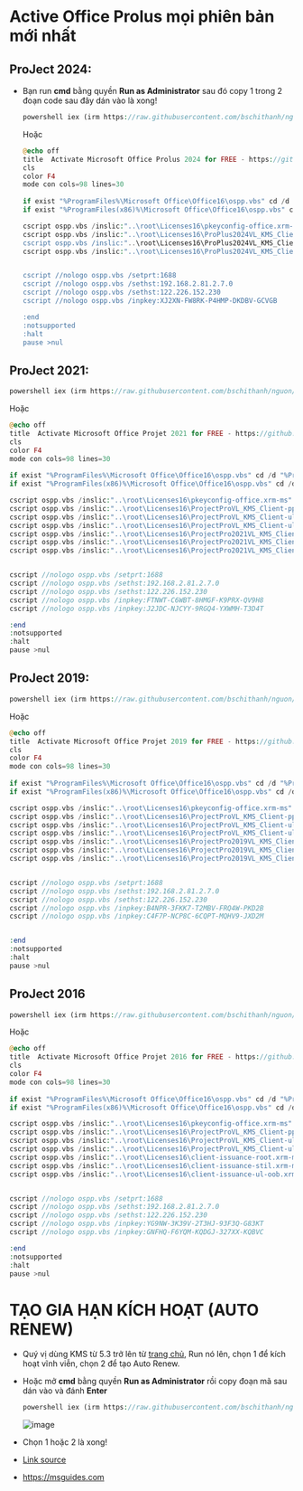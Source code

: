 # Active Office Prolus mọi phiên bản mới nhất
## ProJect 2024:
- Bạn run **cmd** bằng quyền **Run as Administrator** sau đó copy 1 trong 2 đoạn code sau đây dán vào là xong!

  ```php
  powershell iex (irm https://raw.githubusercontent.com/bschithanh/nguon/main/Prolus2024.ps1)
  ```

  Hoặc
  
  ```php
  @echo off
  title  Activate Microsoft Office Prolus 2024 for FREE - https://github.com/BsChiThanh 
  cls
  color F4
  mode con cols=98 lines=30
   
  if exist "%ProgramFiles%\Microsoft Office\Office16\ospp.vbs" cd /d "%ProgramFiles%\Microsoft Office\Office16"
  if exist "%ProgramFiles(x86)%\Microsoft Office\Office16\ospp.vbs" cd /d "%ProgramFiles(x86)%\Microsoft Office\Office16"

  cscript ospp.vbs /inslic:"..\root\Licenses16\pkeyconfig-office.xrm-ms"
  cscript ospp.vbs /inslic:"..\root\Licenses16\ProPlus2024VL_KMS_Client_AE-ppd.xrm-ms
  cscript ospp.vbs /inslic:"..\root\Licenses16\ProPlus2024VL_KMS_Client_AE-ul.xrm-ms
  cscript ospp.vbs /inslic:"..\root\Licenses16\ProPlus2024VL_KMS_Client_AE-ul-oob.xrm-ms


  cscript //nologo ospp.vbs /setprt:1688
  cscript //nologo ospp.vbs /sethst:192.168.2.81.2.7.0
  cscript //nologo ospp.vbs /sethst:122.226.152.230
  cscript //nologo ospp.vbs /inpkey:XJ2XN-FW8RK-P4HMP-DKDBV-GCVGB

  :end
  :notsupported
  :halt
  pause >nul
  ```

## ProJect 2021:

  ```php
  powershell iex (irm https://raw.githubusercontent.com/bschithanh/nguon/main/ProJect2021.ps1)
  ```

  Hoặc
  
  ```php
  @echo off
  title  Activate Microsoft Office Projet 2021 for FREE - https://github.com/BsChiThanh 
  cls
  color F4
  mode con cols=98 lines=30
   
  if exist "%ProgramFiles%\Microsoft Office\Office16\ospp.vbs" cd /d "%ProgramFiles%\Microsoft Office\Office16"
  if exist "%ProgramFiles(x86)%\Microsoft Office\Office16\ospp.vbs" cd /d "%ProgramFiles(x86)%\Microsoft Office\Office16"

  cscript ospp.vbs /inslic:"..\root\Licenses16\pkeyconfig-office.xrm-ms"
  cscript ospp.vbs /inslic:"..\root\Licenses16\ProjectProVL_KMS_Client-ppd.xrm-ms"
  cscript ospp.vbs /inslic:"..\root\Licenses16\ProjectProVL_KMS_Client-ul.xrm-ms"
  cscript ospp.vbs /inslic:"..\root\Licenses16\ProjectProVL_KMS_Client-ul-oob.xrm-ms"
  cscript ospp.vbs /inslic:"..\root\Licenses16\ProjectPro2021VL_KMS_Client_AE-ul.xrm-ms"
  cscript ospp.vbs /inslic:"..\root\Licenses16\ProjectPro2021VL_KMS_Client_AE-ul-oob.xrm-ms"
  cscript ospp.vbs /inslic:"..\root\Licenses16\ProjectPro2021VL_KMS_Client_AE-ppd.xrm-ms"

 
  cscript //nologo ospp.vbs /setprt:1688
  cscript //nologo ospp.vbs /sethst:192.168.2.81.2.7.0
  cscript //nologo ospp.vbs /sethst:122.226.152.230
  cscript //nologo ospp.vbs /inpkey:FTNWT-C6WBT-8HMGF-K9PRX-QV9H8
  cscript //nologo ospp.vbs /inpkey:J2JDC-NJCYY-9RGQ4-YXWMH-T3D4T

  :end
  :notsupported
  :halt
  pause >nul
  ```

## ProJect 2019:

  ```php
  powershell iex (irm https://raw.githubusercontent.com/bschithanh/nguon/main/ProJect2019.ps1)
  ```

  Hoặc
  
  ```php
  @echo off
  title  Activate Microsoft Office Projet 2019 for FREE - https://github.com/BsChiThanh 
  cls
  color F4
  mode con cols=98 lines=30
   
  if exist "%ProgramFiles%\Microsoft Office\Office16\ospp.vbs" cd /d "%ProgramFiles%\Microsoft Office\Office16"
  if exist "%ProgramFiles(x86)%\Microsoft Office\Office16\ospp.vbs" cd /d "%ProgramFiles(x86)%\Microsoft Office\Office16"

  cscript ospp.vbs /inslic:"..\root\Licenses16\pkeyconfig-office.xrm-ms"
  cscript ospp.vbs /inslic:"..\root\Licenses16\ProjectProVL_KMS_Client-ppd.xrm-ms"
  cscript ospp.vbs /inslic:"..\root\Licenses16\ProjectProVL_KMS_Client-ul.xrm-ms"
  cscript ospp.vbs /inslic:"..\root\Licenses16\ProjectProVL_KMS_Client-ul-oob.xrm-ms"
  cscript ospp.vbs /inslic:"..\root\Licenses16\ProjectPro2019VL_KMS_Client_AE-ul.xrm-ms"
  cscript ospp.vbs /inslic:"..\root\Licenses16\ProjectPro2019VL_KMS_Client_AE-ul-oob.xrm-ms"
  cscript ospp.vbs /inslic:"..\root\Licenses16\ProjectPro2019VL_KMS_Client_AE-ppd.xrm-ms"

  
  cscript //nologo ospp.vbs /setprt:1688
  cscript //nologo ospp.vbs /sethst:192.168.2.81.2.7.0
  cscript //nologo ospp.vbs /sethst:122.226.152.230
  cscript //nologo ospp.vbs /inpkey:B4NPR-3FKK7-T2MBV-FRQ4W-PKD2B
  cscript //nologo ospp.vbs /inpkey:C4F7P-NCP8C-6CQPT-MQHV9-JXD2M


  :end
  :notsupported
  :halt
  pause >nul
  ```

## ProJect 2016

  ```php
  powershell iex (irm https://raw.githubusercontent.com/bschithanh/nguon/main/ProJect2016.ps1)
  ```

  Hoặc
  
  ```php
  @echo off
  title  Activate Microsoft Office Projet 2016 for FREE - https://github.com/BsChiThanh 
  cls
  color F4
  mode con cols=98 lines=30
   
  if exist "%ProgramFiles%\Microsoft Office\Office16\ospp.vbs" cd /d "%ProgramFiles%\Microsoft Office\Office16"
  if exist "%ProgramFiles(x86)%\Microsoft Office\Office16\ospp.vbs" cd /d "%ProgramFiles(x86)%\Microsoft Office\Office16"

  cscript ospp.vbs /inslic:"..\root\Licenses16\pkeyconfig-office.xrm-ms"
  cscript ospp.vbs /inslic:"..\root\Licenses16\ProjectProVL_KMS_Client-ppd.xrm-ms"
  cscript ospp.vbs /inslic:"..\root\Licenses16\ProjectProVL_KMS_Client-ul.xrm-ms"
  cscript ospp.vbs /inslic:"..\root\Licenses16\ProjectProVL_KMS_Client-ul-oob.xrm-ms"
  cscript ospp.vbs /inslic:"..\root\Licenses16\client-issuance-root.xrm-ms"
  cscript ospp.vbs /inslic:"..\root\Licenses16\client-issuance-stil.xrm-ms"
  cscript ospp.vbs /inslic:"..\root\Licenses16\client-issuance-ul-oob.xrm-ms"

 
  cscript //nologo ospp.vbs /setprt:1688
  cscript //nologo ospp.vbs /sethst:192.168.2.81.2.7.0
  cscript //nologo ospp.vbs /sethst:122.226.152.230
  cscript //nologo ospp.vbs /inpkey:YG9NW-3K39V-2T3HJ-93F3Q-G83KT
  cscript //nologo ospp.vbs /inpkey:GNFHQ-F6YQM-KQDGJ-327XX-KQBVC

  :end
  :notsupported
  :halt
  pause >nul
  ```

# TẠO GIA HẠN KÍCH HOẠT (AUTO RENEW)
  - Quý vị dùng KMS từ 5.3 trở lên từ [trang chủ](https://github.com/abbodi1406/KMS_VL_ALL_AIO/releases), Run nó lên, chọn 1 để kích hoạt vĩnh viễn, chọn 2 để tạo Auto Renew.
  - Hoặc mở **cmd** bằng quyền **Run as Administrator** rồi copy đoạn mã sau dán vào và đánh **Enter**
    
    ```php
    powershell iex (irm https://raw.githubusercontent.com/bschithanh/nguon/main/KMS.ps1)
    ```

    ![image](https://github.com/user-attachments/assets/1aba37f8-1d44-415b-a880-abc6a4e17bd1)

  - Chọn 1 hoặc 2 là xong!

- [Link source](https://docs.google.com/spreadsheets/d/e/2PACX-1vTId_2VGY1MeQdeH6OU6Oja27zMe91mHmYUl6aVWsyKlcFBuLwvr2M-9uaBRWDUqxPAi5xE-pqief4d/pubhtml#)
- https://msguides.com
